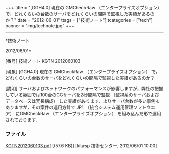 ﻿+++
title = "[GGH4.0] 現在の GMCheckRaw （エンタープライズオプション） で，どれくらいの台数のサーバをどれくらいの間隔で監視した実績があるのか？"
date = "2012-06-01"
ttags = ["技術ノート"]
tcategories = ["tech"]
banner = "img/technote.jpg"
+++

-----------------------------------------------------------------------------------------------------------------------------

*技術ノート

2012/06/01*


[番号]
技術ノート KGTN 2012060103

[現象]
[GGH4.0] 現在の GMCheckRaw （エンタープライズオプション）
で，どれくらいの台数のサーバをどれくらいの間隔で監視した実績があるのか？

[説明]
サーバおよびネットワークのパフォーマンスが影響しますが，弊社の把握している範囲では100台のGGサーバを2秒間隔で監視
（監視系のサーバおよびデータベースは冗長構成）
した実績があります．よりサーバ台数が多い事例もありますが，その案件の運用方針で
JP1 （統合システム運用管理ソフトウエア） にGMCheckRaw
（エンタープライズオプション） を組み込んだ形で運用されております．


### ファイル

 
 


[KGTN2012060103.pdf](http://techreport.kitasp.net/attachments/download/899/KGTN2012060103.pdf)
 [(57.6 KB)] [kitasp 技術センター, 2012/06/01
10:00]


 


 


